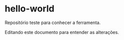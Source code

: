 # hello-world
Repositório teste para conhecer a ferramenta.

Editando este documento para entender as alterações.
